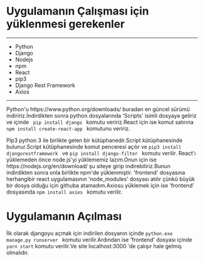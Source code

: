 <h1> Uygulamanın Çalışması için yüklenmesi gerekenler </h1>
<hr>

<ul>
  <li> Python </li>
  <li> Django </li>
  <li> Nodejs </li>
  <li> npm </li>
  <li> React </li>
  <li> pip3 </li>
  <li> Django Rest Framework </li>
  <li> Axios </li>
</ul>

<hr>
<p>
  Python'u https://www.python.org/downloads/ buradan en güncel sürümü indiririz.İndirdikten sonra python dosyalarında 'Scripts' isimli
  dosyaya geliriz ve içinde <code> pip install django </code> komutu veririz.React için ise komut satırına <code> npm install create-react-app </code>
  komutunu veririz.
</p>

<p> 
  Pip3 python 3 ile birlikte gelen bir kütüphanedir.Script kütüphanesinde bulunur.Script kütüphanesinde komut penceresi açılır ve  <code>pip3 install djangorestframework </code> ve <code>pip install django-filter </code> komutu verilir.
  React'ı yüklemeden önce node.js'yi yüklememiz lazım.Onun için ise https://nodejs.org/en/download/ şu siteye girip indirebiliriz.Bunun indirdikten sonra onla birlikte npm'de yüklenmiştir.
  'frontend' dosyasına herhangibir react uygulamasının 'node_modules' dosyası atılır çünkü büyük bir dosya olduğu için githuba atamadım.Axiosu yüklemek için ise 'frontend' dosyasında <code>npm install axios </code> komutu verilir.
</p>

<h1> Uygulamanın Açılması </h1>
<p>
  İlk olarak djangoyu açmak için indirilen dosyanın içinde <code>python.exe manage.py runserver </code> komutu verilir.Ardından ise 'frontend' dosyası içinde <code>yarn start</code> komutu verilir.Ve site localhost:3000 'de çalışır hale gelmiş olmalıdır.
</p>

